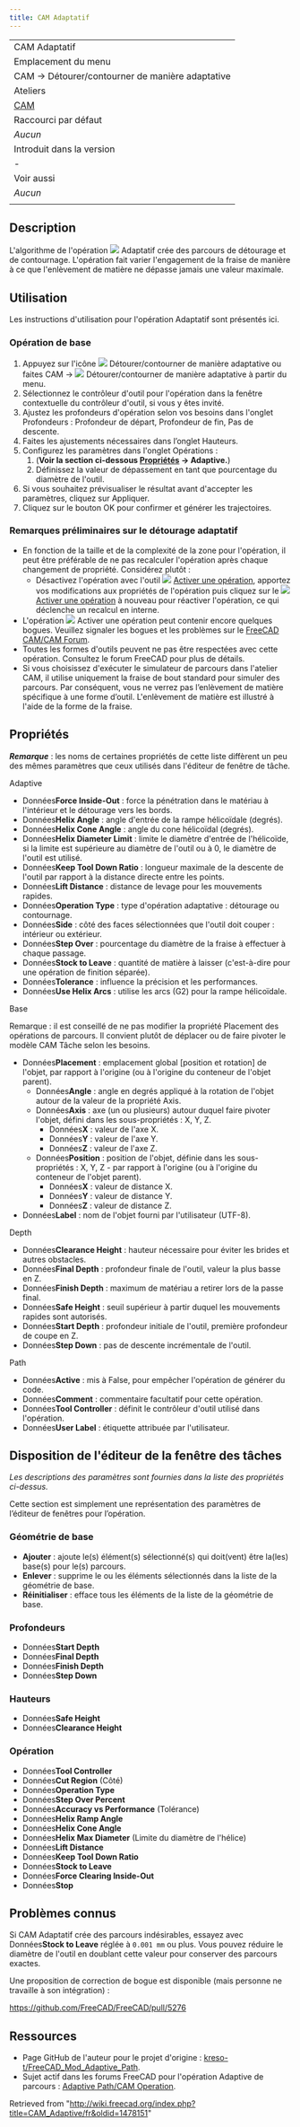 ```yaml
---
title: CAM Adaptatif
---
```

|  |
| --- |
| CAM Adaptatif |
| Emplacement du menu |
| CAM → Détourer/contourner de manière adaptative |
| Ateliers |
| [CAM](/CAM_Workbench/fr "CAM Workbench/fr") |
| Raccourci par défaut |
| *Aucun* |
| Introduit dans la version |
| - |
| Voir aussi |
| *Aucun* |
|  |

## Description

L'algorithme de l'opération ![](/images/CAM_Adaptive.svg) Adaptatif crée des parcours de détourage et de contournage. L'opération fait varier l'engagement de la fraise de manière à ce que l'enlèvement de matière ne dépasse jamais une valeur maximale.

## Utilisation

Les instructions d'utilisation pour l'opération Adaptatif sont présentés ici.

### Opération de base

1. Appuyez sur l'icône ![](/images/CAM_Adaptive.svg) Détourer/contourner de manière adaptative ou faites CAM → ![](/images/CAM_Adaptive.svg) Détourer/contourner de manière adaptative à partir du menu.
2. Sélectionnez le contrôleur d'outil pour l'opération dans la fenêtre contextuelle du contrôleur d'outil, si vous y êtes invité.
3. Ajustez les profondeurs d'opération selon vos besoins dans l'onglet Profondeurs : Profondeur de départ, Profondeur de fin, Pas de descente.
4. Faites les ajustements nécessaires dans l’onglet Hauteurs.
5. Configurez les paramètres dans l'onglet Opérations :
   1. (**Voir la section ci-dessous [Propriétés](#Propriétés) → Adaptive.**)
   2. Définissez la valeur de dépassement en tant que pourcentage du diamètre de l'outil.
6. Si vous souhaitez prévisualiser le résultat avant d'accepter les paramètres, cliquez sur Appliquer.
7. Cliquez sur le bouton OK pour confirmer et générer les trajectoires.

### Remarques préliminaires sur le détourage adaptatif

* En fonction de la taille et de la complexité de la zone pour l'opération, il peut être préférable de ne pas recalculer l'opération après chaque changement de propriété. Considérez plutôt :
  + Désactivez l'opération avec l'outil ![](/images/CAM_OpActiveToggle.svg) [Activer une opération](/CAM_OpActiveToggle/fr "CAM OpActiveToggle/fr"), apportez vos modifications aux propriétés de l'opération puis cliquez sur le ![](/images/CAM_OpActiveToggle.svg) [Activer une opération](/CAM_OpActiveToggle/fr "CAM OpActiveToggle/fr") à nouveau pour réactiver l'opération, ce qui déclenche un recalcul en interne.
* L'opération ![](/images/CAM_Adaptive.svg) Activer une opération peut contenir encore quelques bogues. Veuillez signaler les bogues et les problèmes sur le [FreeCAD CAM/CAM Forum](https://forum.freecadweb.org/viewforum.php?f=15).
* Toutes les formes d'outils peuvent ne pas être respectées avec cette opération. Consultez le forum FreeCAD pour plus de détails.
* Si vous choisissez d'exécuter le simulateur de parcours dans l'atelier CAM, il utilise uniquement la fraise de bout standard pour simuler des parcours. Par conséquent, vous ne verrez pas l’enlèvement de matière spécifique à une forme d’outil. L'enlèvement de matière est illustré à l'aide de la forme de la fraise.

## Propriétés

***Remarque*** : les noms de certaines propriétés de cette liste diffèrent un peu des mêmes paramètres que ceux utilisés dans l'éditeur de fenêtre de tâche.

Adaptive

* Données**Force Inside-Out** : force la pénétration dans le matériau à l'intérieur et le détourage vers les bords.
* Données**Helix Angle** : angle d'entrée de la rampe hélicoïdale (degrés).
* Données**Helix Cone Angle** : angle du cone hélicoïdal (degrés).
* Données**Helix Diameter Limit** : limite le diamètre d'entrée de l'hélicoïde, si la limite est supérieure au diamètre de l'outil ou à 0, le diamètre de l'outil est utilisé.
* Données**Keep Tool Down Ratio** : longueur maximale de la descente de l'outil par rapport à la distance directe entre les points.
* Données**Lift Distance** : distance de levage pour les mouvements rapides.
* Données**Operation Type** : type d'opération adaptative : détourage ou contournage.
* Données**Side** : côté des faces sélectionnées que l'outil doit couper : intérieur ou extérieur.
* Données**Step Over** : pourcentage du diamètre de la fraise à effectuer à chaque passage.
* Données**Stock to Leave** : quantité de matière à laisser (c'est-à-dire pour une opération de finition séparée).
* Données**Tolerance** : influence la précision et les performances.
* Données**Use Helix Arcs** : utilise les arcs (G2) pour la rampe hélicoïdale.

Base

Remarque : il est conseillé de ne pas modifier la propriété Placement des opérations de parcours. Il convient plutôt de déplacer ou de faire pivoter le modèle CAM Tâche selon les besoins.

* Données**Placement** : emplacement global [position et rotation] de l'objet, par rapport à l'origine (ou à l'origine du conteneur de l'objet parent).
  + Données**Angle** : angle en degrés appliqué à la rotation de l'objet autour de la valeur de la propriété Axis.
  + Données**Axis** : axe (un ou plusieurs) autour duquel faire pivoter l'objet, défini dans les sous-propriétés : X, Y, Z.
    - Données**X** : valeur de l'axe X.
    - Données**Y** : valeur de l'axe Y.
    - Données**Z** : valeur de l'axe Z.
  + Données**Position** : position de l'objet, définie dans les sous-propriétés : X, Y, Z - par rapport à l'origine (ou à l'origine du conteneur de l'objet parent).
    - Données**X** : valeur de distance X.
    - Données**Y** : valeur de distance Y.
    - Données**Z** : valeur de distance Z.
* Données**Label** : nom de l'objet fourni par l'utilisateur (UTF-8).

Depth

* Données**Clearance Height** : hauteur nécessaire pour éviter les brides et autres obstacles.
* Données**Final Depth** : profondeur finale de l'outil, valeur la plus basse en Z.
* Données**Finish Depth** : maximum de matériau a retirer lors de la passe final.
* Données**Safe Height** : seuil supérieur à partir duquel les mouvements rapides sont autorisés.
* Données**Start Depth** : profondeur initiale de l'outil, première profondeur de coupe en Z.
* Données**Step Down** : pas de descente incrémentale de l'outil.

Path

* Données**Active** : mis à False, pour empêcher l'opération de générer du code.
* Données**Comment** : commentaire facultatif pour cette opération.
* Données**Tool Controller** : définit le contrôleur d'outil utilisé dans l'opération.
* Données**User Label** : étiquette attribuée par l'utilisateur.

## Disposition de l'éditeur de la fenêtre des tâches

*Les descriptions des paramètres sont fournies dans la liste des propriétés ci-dessus.*

Cette section est simplement une représentation des paramètres de l’éditeur de fenêtres pour l’opération.

### Géométrie de base

* **Ajouter** : ajoute le(s) élément(s) sélectionné(s) qui doit(vent) être la(les) base(s) pour le(s) parcours.
* **Enlever** : supprime le ou les éléments sélectionnés dans la liste de la géométrie de base.
* **Réinitialiser** : efface tous les éléments de la liste de la géométrie de base.

### Profondeurs

* Données**Start Depth**
* Données**Final Depth**
* Données**Finish Depth**
* Données**Step Down**

### Hauteurs

* Données**Safe Height**
* Données**Clearance Height**

### Opération

* Données**Tool Controller**
* Données**Cut Region** (Côté)
* Données**Operation Type**
* Données**Step Over Percent**
* Données**Accuracy vs Performance** (Tolérance)
* Données**Helix Ramp Angle**
* Données**Helix Cone Angle**
* Données**Helix Max Diameter** (Limite du diamètre de l'hélice)
* Données**Lift Distance**
* Données**Keep Tool Down Ratio**
* Données**Stock to Leave**
* Données**Force Clearing Inside-Out**
* Données**Stop**

## Problèmes connus

Si CAM Adaptatif crée des parcours indésirables, essayez avec Données**Stock to Leave** réglée à `0.001 mm` ou plus. Vous pouvez réduire le diamètre de l'outil en doublant cette valeur pour conserver des parcours exactes.

Une proposition de correction de bogue est disponible (mais personne ne travaille à son intégration) :

<https://github.com/FreeCAD/FreeCAD/pull/5276>

## Ressources

* Page GitHub de l'auteur pour le projet d'origine : [kreso-t/FreeCAD\_Mod\_Adaptive\_Path](https://github.com/kreso-t/FreeCAD_Mod_Adaptive_Path).
* Sujet actif dans les forums FreeCAD pour l'opération Adaptive de parcours : [Adaptive Path/CAM Operation](https://forum.freecadweb.org/viewtopic.php?f=15&t=30127).

Retrieved from "<http://wiki.freecad.org/index.php?title=CAM_Adaptive/fr&oldid=1478151>"